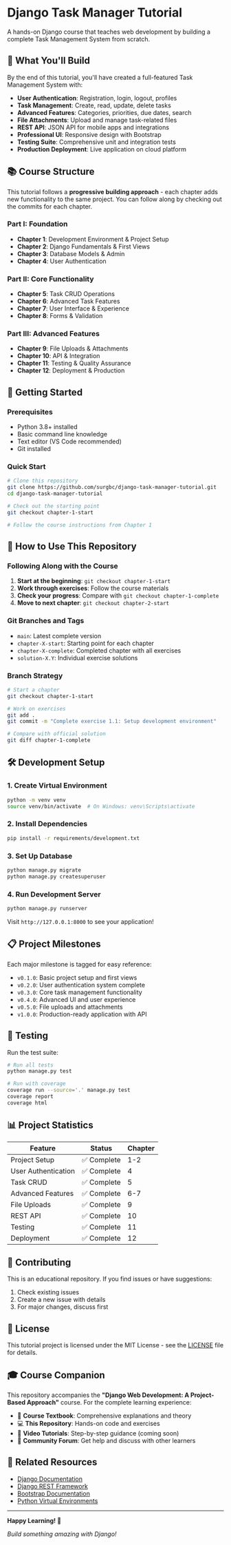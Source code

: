 # Django Task Manager Tutorial

A hands-on Django course that teaches web development by building a complete Task Management System from scratch.

## 🎯 What You'll Build

By the end of this tutorial, you'll have created a full-featured Task Management System with:

- **User Authentication**: Registration, login, logout, profiles
- **Task Management**: Create, read, update, delete tasks
- **Advanced Features**: Categories, priorities, due dates, search
- **File Attachments**: Upload and manage task-related files
- **REST API**: JSON API for mobile apps and integrations
- **Professional UI**: Responsive design with Bootstrap
- **Testing Suite**: Comprehensive unit and integration tests
- **Production Deployment**: Live application on cloud platform

## 📚 Course Structure

This tutorial follows a **progressive building approach** - each chapter adds new functionality to the same project. You can follow along by checking out the commits for each chapter.

### Part I: Foundation
- **Chapter 1**: Development Environment & Project Setup
- **Chapter 2**: Django Fundamentals & First Views  
- **Chapter 3**: Database Models & Admin
- **Chapter 4**: User Authentication

### Part II: Core Functionality  
- **Chapter 5**: Task CRUD Operations
- **Chapter 6**: Advanced Task Features
- **Chapter 7**: User Interface & Experience
- **Chapter 8**: Forms & Validation

### Part III: Advanced Features
- **Chapter 9**: File Uploads & Attachments
- **Chapter 10**: API & Integration
- **Chapter 11**: Testing & Quality Assurance
- **Chapter 12**: Deployment & Production

## 🚀 Getting Started

### Prerequisites
- Python 3.8+ installed
- Basic command line knowledge
- Text editor (VS Code recommended)
- Git installed

### Quick Start
```bash
# Clone this repository
git clone https://github.com/surgbc/django-task-manager-tutorial.git
cd django-task-manager-tutorial

# Check out the starting point
git checkout chapter-1-start

# Follow the course instructions from Chapter 1
```

## 📖 How to Use This Repository

### Following Along with the Course

1. **Start at the beginning**: `git checkout chapter-1-start`
2. **Work through exercises**: Follow the course materials
3. **Check your progress**: Compare with `git checkout chapter-1-complete`
4. **Move to next chapter**: `git checkout chapter-2-start`

### Git Branches and Tags

- `main`: Latest complete version
- `chapter-X-start`: Starting point for each chapter
- `chapter-X-complete`: Completed chapter with all exercises
- `solution-X.Y`: Individual exercise solutions

### Branch Strategy
```bash
# Start a chapter
git checkout chapter-1-start

# Work on exercises
git add .
git commit -m "Complete exercise 1.1: Setup development environment"

# Compare with official solution
git diff chapter-1-complete
```

## 🛠️ Development Setup

### 1. Create Virtual Environment
```bash
python -m venv venv
source venv/bin/activate  # On Windows: venv\Scripts\activate
```

### 2. Install Dependencies
```bash
pip install -r requirements/development.txt
```

### 3. Set Up Database
```bash
python manage.py migrate
python manage.py createsuperuser
```

### 4. Run Development Server
```bash
python manage.py runserver
```

Visit `http://127.0.0.1:8000` to see your application!

## 📋 Project Milestones

Each major milestone is tagged for easy reference:

- `v0.1.0`: Basic project setup and first views
- `v0.2.0`: User authentication system complete
- `v0.3.0`: Core task management functionality
- `v0.4.0`: Advanced UI and user experience
- `v0.5.0`: File uploads and attachments
- `v1.0.0`: Production-ready application with API

## 🧪 Testing

Run the test suite:
```bash
# Run all tests
python manage.py test

# Run with coverage
coverage run --source='.' manage.py test
coverage report
coverage html
```

## 📊 Project Statistics

| Feature | Status | Chapter |
|---------|--------|---------|
| Project Setup | ✅ Complete | 1-2 |
| User Authentication | ✅ Complete | 4 |
| Task CRUD | ✅ Complete | 5 |
| Advanced Features | ✅ Complete | 6-7 |
| File Uploads | ✅ Complete | 9 |
| REST API | ✅ Complete | 10 |
| Testing | ✅ Complete | 11 |
| Deployment | ✅ Complete | 12 |

## 🤝 Contributing

This is an educational repository. If you find issues or have suggestions:

1. Check existing issues
2. Create a new issue with details
3. For major changes, discuss first

## 📝 License

This tutorial project is licensed under the MIT License - see the [LICENSE](LICENSE) file for details.

## 🎓 Course Companion

This repository accompanies the **"Django Web Development: A Project-Based Approach"** course. For the complete learning experience:

- 📖 **Course Textbook**: Comprehensive explanations and theory
- 💻 **This Repository**: Hands-on code and exercises  
- 🎥 **Video Tutorials**: Step-by-step guidance (coming soon)
- 💬 **Community Forum**: Get help and discuss with other learners

## 🔗 Related Resources

- [Django Documentation](https://docs.djangoproject.com/)
- [Django REST Framework](https://www.django-rest-framework.org/)
- [Bootstrap Documentation](https://getbootstrap.com/)
- [Python Virtual Environments](https://docs.python.org/3/tutorial/venv.html)

---

**Happy Learning! 🎉**

*Build something amazing with Django!*